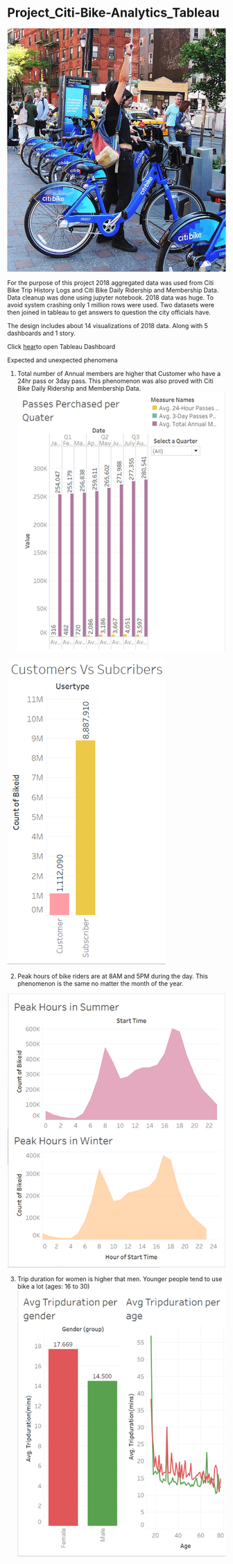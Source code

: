 # Project_Citi-Bike-Analytics_Tableau
![](citi-bike-station-bikes.jpg)

For the purpose of this project 2018 aggregated data was used from Citi Bike Trip History Logs and Citi Bike Daily Ridership and Membership Data. Data cleanup was done using jupyter notebook. 2018 data was huge. To avoid system crashing only 1 million rows were used. Two datasets were then joined in tableau to get answers to question the city officials have. 
 
The design includes about 14 visualizations of 2018 data. Along with 5 dashboards and 1 story.

Click [hear](https://public.tableau.com/profile/niha4956#!/vizhome/CitiBikeAnalytics_15955510007700/FinalStory?publish=yes)to open Tableau Dashboard

Expected and unexpected phenomena
1.	Total number of Annual members are higher that Customer who have a 24hr pass or 3day pass. This phenomenon was also proved with Citi Bike Daily Ridership and Membership Data.  
 ![](PassesPerchasedperQ.png)
 
 ![](CustvsSub.png)

2.	Peak hours of bike riders are at 8AM and 5PM during the day. This phenomenon is the same no matter the month of the year. 

![](Peakhrsummer.png)
 

3.	Trip duration for women is higher that men. Younger people tend to use bike a lot (ages: 16 to 30)
![](Tripdurationpergender.png)


 
